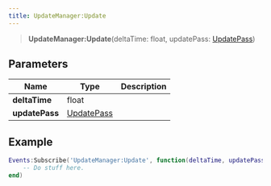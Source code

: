 ```yaml
---
title: UpdateManager:Update
---
```


> **UpdateManager:Update**(deltaTime: float, updatePass: [UpdatePass](/vext/ref/fb/updatepass))

## Parameters

| Name | Type | Description |
| ---- | ---- | ----------- |
| **deltaTime** | float |  |
| **updatePass** | [UpdatePass](/vext/ref/fb/updatepass) |  |

## Example

```lua
Events:Subscribe('UpdateManager:Update', function(deltaTime, updatePass)
    -- Do stuff here.
end)
```
